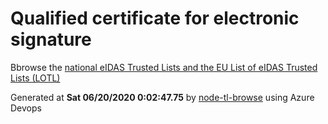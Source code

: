 # Qualified certificate for electronic signature 
 Bbrowse the [national eIDAS Trusted Lists and the EU List of eIDAS Trusted Lists (LOTL)](https://webgate.ec.europa.eu/tl-browser/#/) 
 
 
Generated at **Sat 06/20/2020  0:02:47.75** by [node-tl-browse](https://github.com/ymedlop/node-tl-browser) using Azure Devops 
